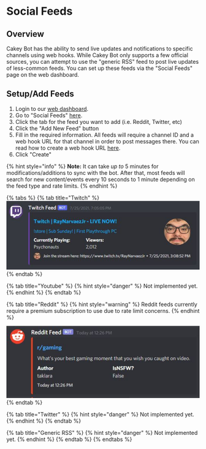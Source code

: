 # Social Feeds

## Overview

Cakey Bot has the ability to send live updates and notifications to specific channels using web hooks. While Cakey Bot only supports a few official sources, you can attempt to use the "generic RSS" feed to post live updates of less-common feeds. You can set up these feeds via the "Social Feeds" page on the web dashboard.

## Setup/Add Feeds

1. Login to our [web dashboard](https://cakeybot.app/dashboard/).
2. Go to "Social Feeds" [here](https://cakeybot.app/dashboard/public/feeds).
3. Click the tab for the feed you want to add \(i.e. Reddit, Twitter, etc\)
4. Click the "Add New Feed" button
5. Fill in the required information. All feeds will require a channel ID and a web hook URL for that channel in order to post messages there. You can read how to create a web hook URL [here](https://support.discord.com/hc/en-us/articles/228383668-Intro-to-Webhooks).
6. Click "Create"

{% hint style="info" %}
**Note:** It can take _up to_ 5 minutes for modifications/additions to sync with the bot. After that, most feeds will search for new content/events every 10 seconds to 1 minute depending on the feed type and rate limits.
{% endhint %}

{% tabs %}
{% tab title="Twitch" %}
![](../.gitbook/assets/twitchfeed.jpg)
{% endtab %}

{% tab title="Youtube" %}
{% hint style="danger" %}
Not implemented yet.
{% endhint %}
{% endtab %}

{% tab title="Reddit" %}
{% hint style="warning" %}
Reddit feeds currently require a premium subscription to use due to rate limit concerns.
{% endhint %}

![](../.gitbook/assets/ss5%20%281%29.jpg)
{% endtab %}

{% tab title="Twitter" %}
{% hint style="danger" %}
Not implemented yet.
{% endhint %}
{% endtab %}

{% tab title="Generic RSS" %}
{% hint style="danger" %}
Not implemented yet.
{% endhint %}
{% endtab %}
{% endtabs %}

